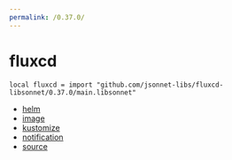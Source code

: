 ```yaml
---
permalink: /0.37.0/
---
```


# fluxcd

```jsonnet
local fluxcd = import "github.com/jsonnet-libs/fluxcd-libsonnet/0.37.0/main.libsonnet"
```



* [helm](helm/index.md)
* [image](image/index.md)
* [kustomize](kustomize/index.md)
* [notification](notification/index.md)
* [source](source/index.md)